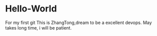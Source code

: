 # Hello-World
For my first git 
This is ZhangTong,dream to be a excellent devops. 
May takes long time, i will be patient.
